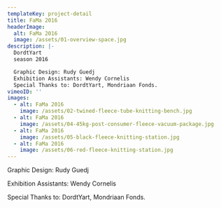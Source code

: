 ```yaml
---
templateKey: project-detail
title: FaMa 2016
headerImage:
  alt: FaMa 2016
  image: /assets/01-overview-space.jpg
description: |-
  DordtYart 
  season 2016

  Graphic Design: Rudy Guedj
  Exhibition Assistants: Wendy Cornelis
  Special Thanks to: DordtYart, Mondriaan Fonds.
vimeoID: ''
images:
  - alt: FaMa 2016
    image: /assets/02-twined-fleece-tube-knitting-bench.jpg
  - alt: FaMa 2016
    image: /assets/04-45kg-post-consumer-fleece-vacuum-package.jpg
  - alt: FaMa 2016
    image: /assets/05-black-fleece-knitting-station.jpg
  - alt: FaMa 2016
    image: /assets/06-red-fleece-knitting-station.jpg
---
```

Graphic Design: Rudy Guedj

Exhibition Assistants: Wendy Cornelis

Special Thanks to: DordtYart, Mondriaan Fonds.
